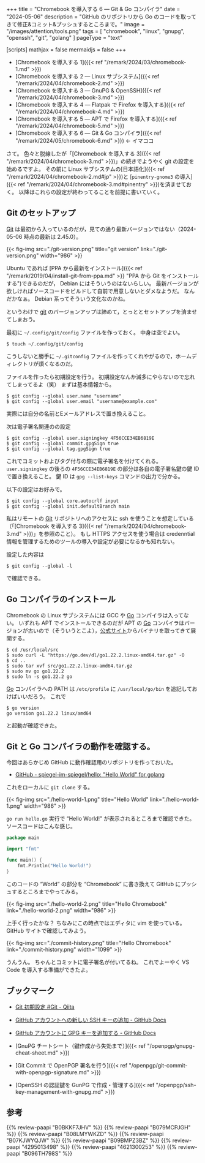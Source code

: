 +++
title = "Chromebook を導入する 6 — Git & Go コンパイラ"
date =  "2024-05-06"
description = "GitHub のリポジトリから Go のコードを取ってきて修正&コミット&プッシュするところまで。"
image = "/images/attention/tools.png"
tags = [ "chromebook", "linux", "gnupg", "openssh", "git", "golang" ]
pageType = "text"

[scripts]
  mathjax = false
  mermaidjs = false
+++

- [Chromebook を導入する 1]({{< ref "/remark/2024/03/chromebook-1.md" >}})
- [Chromebook を導入する 2 — Linux サブシステム]({{< ref "/remark/2024/04/chromebook-2.md" >}})
- [Chromebook を導入する 3 — GnuPG & OpenSSH]({{< ref "/remark/2024/04/chromebook-3.md" >}})
- [Chromebook を導入する 4 — Flatpak で Firefox を導入する]({{< ref "/remark/2024/04/chromebook-4.md" >}})
- [Chromebook を導入する 5 — APT で Firefox を導入する]({{< ref "/remark/2024/04/chromebook-5.md" >}})
- [Chromebook を導入する 6 — Git & Go コンパイラ]({{< ref "/remark/2024/05/chromebook-6.md" >}}) ← イマココ

さて。
色々と脱線したが「[Chromebook を導入する 3]({{< ref "/remark/2024/04/chromebook-3.md" >}})」の続きでようやく git の設定を始めるですよ。
その前に Linux サブシステムの[日本語化]({{< ref "/remark/2024/04/chromebook-2.md#jp" >}})と [`pinentry-gnome3` の導入]({{< ref "/remark/2024/04/chromebook-3.md#pinentry" >}})を済ませておく。
以降はこれらの設定が終わってることを前提に書いていく。

## Git のセットアップ

[Git] は最初から入っているのだが，見ての通り最新バージョンではない（2024-05-06 時点の最新は 2.45.0）。

{{< fig-img src="./git-version.png" title="git version" link="./git-version.png" width="986" >}}

Ubuntu であれば [PPA から最新をインストール]({{< ref "/remark/2019/04/install-git-from-ppa.md" >}} "PPA から Git をインストールする")できるのだが， Debian にはそういうのはないらしい。
最新バージョンが欲しければソースコードをビルドして自前で用意しないとダメなようだ。
なんだかなぁ。
Debian 系ってそういう文化なのかね。

というわけで [git][Git] のバージョンアップは諦めて，とっととセットアップを済ませてしまおう。

最初に `~/.config/git/config` ファイルを作っておく。
中身は空でよい。

```text
$ touch ~/.config/git/config
```

こうしないと勝手に `~/.gitconfig` ファイルを作ってくれやがるので，ホームディレクトリが煩くなるのだ。

ファイルを作ったら初期設定を行う。
初期設定なんか滅多にやらないので忘れてしまってるよ（笑） まずは基本情報から。

```text
$ git config --global user.name "username"
$ git config --global user.email "username@example.com"
```

実際には自分の名前とEメールアドレスで置き換えること。

次は電子署名関連のの設定

```text
$ git config --global user.signingkey 4F56CCE34EB6819E
$ git config --global commit.gpgSign true
$ git config --global tag.gpgSign true
```

これでコミットおよびタグ付与の際に電子署名を付けてくれる。
`user.signingkey` の後ろの `4F56CCE34EB6819E` の部分は各自の電子署名鍵の鍵 ID で置き換えること。
鍵 ID は `gpg --list-keys` コマンドの出力で分かる。

以下の設定はお好みで。

```text
$ git config --global core.autocrlf input
$ git config --global init.defaultBranch main
```

私はリモートの [Git] リポジトリへのアクセスに ssh を使うことを想定している（「[Chromebook を導入する 3]({{< ref "/remark/2024/04/chromebook-3.md" >}})」を参照のこと）。
もし HTTPS アクセスを使う場合は credenntial 情報を管理するためのツールの導入や設定が必要になるかも知れない。

設定した内容は

```text
$ git config --global -l
```

で確認できる。

## Go コンパイラのインストール

Chromebook の Linux サブシステムには GCC や [Go] コンパイラは入ってない。
いずれも APT でインストールできるのだが APT の [Go] コンパイラはバージョンが古いので（そういうとこよ），[公式サイト](https://go.dev/dl/ "All releases - The Go Programming Language")からバイナリを取ってきて展開する。

```text
$ cd /usr/local/src
$ sudo curl -L "https://go.dev/dl/go1.22.2.linux-amd64.tar.gz" -O
$ cd ..
$ sudo tar xvf src/go1.22.2.linux-amd64.tar.gz
$ sudo mv go go1.22.2
$ sudo ln -s go1.22.2 go
```

[Go] コンパイラへの PATH は `/etc/profile` に `/usr/local/go/bin` を追記しておけばいいだろう。
これで

```text
$ go version
go version go1.22.2 linux/amd64
```

と起動が確認できた。

## Git と Go コンパイラの動作を確認する。

今回はあらかじめ GitHub に動作確認用のリポジトリを作っておいた。

- [GitHub - spiegel-im-spiegel/hello: "Hello World" for golang](https://github.com/spiegel-im-spiegel/hello)

これをローカルに `git clone` する。

{{< fig-img src="./hello-world-1.png" title="Hello World" link="./hello-world-1.png" width="986" >}}

`go run hello.go` 実行で “Hello World!” が表示されるところまで確認できた。
ソースコードはこんな感じ。

```go
package main

import "fmt"

func main() {
    fmt.Println("Hello World!")
}
```

このコードの “World” の部分を “Chromebook” に書き換えて GitHub にプッシュするところまでやってみる。

{{< fig-img src="./hello-world-2.png" title="Hello Chromebook" link="./hello-world-2.png" width="986" >}}

上手く行ったかな？ ちなみにこの時点ではエディタに vim を使っている。
GitHub サイトで確認してみよう。

{{< fig-img src="./commit-history.png" title="Hello Chromebook" link="./commit-history.png" width="1099" >}}

うんうん。
ちゃんとコミットに電子署名が付いてるね。
これでよーやく VS Code を導入する準備ができたよ。

## ブックマーク

- [Git 初期設定 #Git - Qiita](https://qiita.com/ucan-lab/items/aadbedcacbc2ac86a2b3)
- [GitHub アカウントへの新しい SSH キーの追加 - GitHub Docs](https://docs.github.com/ja/authentication/connecting-to-github-with-ssh/adding-a-new-ssh-key-to-your-github-account)
- [GitHub アカウントに GPG キーを追加する - GitHub Docs](https://docs.github.com/ja/authentication/managing-commit-signature-verification/adding-a-gpg-key-to-your-github-account)

- [GnuPG チートシート（鍵作成から失効まで）]({{< ref "/openpgp/gnupg-cheat-sheet.md" >}})
- [Git Commit で OpenPGP 署名を行う]({{< ref "/openpgp/git-commit-with-openpgp-signature.md" >}})
- [OpenSSH の認証鍵を GunPG で作成・管理する]({{< ref "/openpgp/ssh-key-management-with-gnupg.md" >}})

[Git]: https://git-scm.com/
[Go]: https://go.dev/ "The Go Programming Language"

## 参考

{{% review-paapi "B0BKKF7JHV" %}} <!-- ASUS Chromebook -->
{{% review-paapi "B079MCPJGH" %}} <!-- カメラ 目隠し シャッター -->
{{% review-paapi "B08LMYWKZD" %}} <!-- Bluetooth 無線静音マウス -->
{{% review-paapi "B07KJWYQJW" %}} <!-- ANKER PowerExpand USB メディアハブ -->
{{% review-paapi "B09BMPZ3BZ" %}} <!-- Chromebook仕事術 -->
{{% review-paapi "4295013498" %}} <!-- Linuxシステムの仕組み -->
{{% review-paapi "4621300253" %}} <!-- プログラミング言語Go -->
{{% review-paapi "B096TH798S" %}} <!-- 改訂2版 わかばちゃんと学ぶ Git使い方入門 -->
